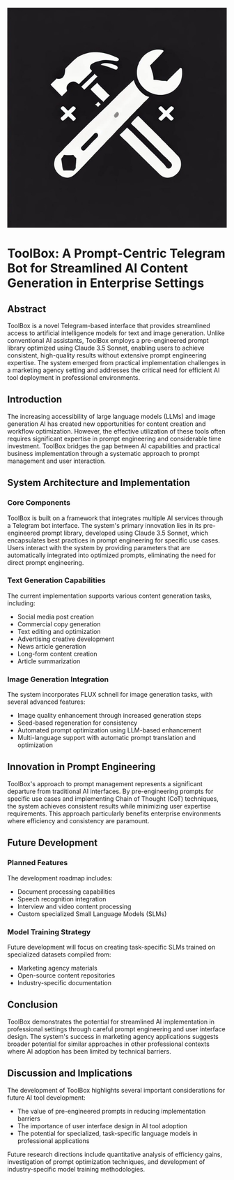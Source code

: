 ![logo.jpeg](logo.jpeg)
<h1>ToolBox: A Prompt-Centric Telegram Bot for Streamlined AI Content Generation in Enterprise Settings</h1>

<h2>Abstract</h2>
<p>ToolBox is a novel Telegram-based interface that provides streamlined access to artificial intelligence models for text and image generation. Unlike conventional AI assistants, ToolBox employs a pre-engineered prompt library optimized using Claude 3.5 Sonnet, enabling users to achieve consistent, high-quality results without extensive prompt engineering expertise. The system emerged from practical implementation challenges in a marketing agency setting and addresses the critical need for efficient AI tool deployment in professional environments.</p>

<h2>Introduction</h2>
<p>The increasing accessibility of large language models (LLMs) and image generation AI has created new opportunities for content creation and workflow optimization. However, the effective utilization of these tools often requires significant expertise in prompt engineering and considerable time investment. ToolBox bridges the gap between AI capabilities and practical business implementation through a systematic approach to prompt management and user interaction.</p>

<h2>System Architecture and Implementation</h2>

<h3>Core Components</h3>
<p>ToolBox is built on a framework that integrates multiple AI services through a Telegram bot interface. The system's primary innovation lies in its pre-engineered prompt library, developed using Claude 3.5 Sonnet, which encapsulates best practices in prompt engineering for specific use cases. Users interact with the system by providing parameters that are automatically integrated into optimized prompts, eliminating the need for direct prompt engineering.</p>

<h3>Text Generation Capabilities</h3>
<p>The current implementation supports various content generation tasks, including:</p>
 <ul>
<li>Social media post creation</li>
<li>Commercial copy generation</li>
<li>Text editing and optimization</li>
<li>Advertising creative development</li>
<li>News article generation</li>
<li>Long-form content creation</li>
<li>Article summarization</li>
</ul>

<h3>Image Generation Integration</h3>
<p>The system incorporates FLUX schnell for image generation tasks, with several advanced features:</p>
<ul>
<li>Image quality enhancement through increased generation steps</li>
<li>Seed-based regeneration for consistency</li>
<li>Automated prompt optimization using LLM-based enhancement</li>
<li>Multi-language support with automatic prompt translation and optimization</li>
</ul>

<h2>Innovation in Prompt Engineering</h2>
<p>ToolBox's approach to prompt management represents a significant departure from traditional AI interfaces. By pre-engineering prompts for specific use cases and implementing Chain of Thought (CoT) techniques, the system achieves consistent results while minimizing user expertise requirements. This approach particularly benefits enterprise environments where efficiency and consistency are paramount.</p>

<h2>Future Development</h2>

<h3>Planned Features</h3>
<p>The development roadmap includes:</p>
<ul>
<li>Document processing capabilities</li>
<li>Speech recognition integration</li>
<li>Interview and video content processing</li>
<li>Custom specialized Small Language Models (SLMs)</li>
</ul>

<h3>Model Training Strategy</h3>
<p>Future development will focus on creating task-specific SLMs trained on specialized datasets compiled from:</p>
<ul>
<li>Marketing agency materials</li>
<li>Open-source content repositories</li>
<li>Industry-specific documentation</li>
</ul>

<h2>Conclusion</h2>
<p>ToolBox demonstrates the potential for streamlined AI implementation in professional settings through careful prompt engineering and user interface design. The system's success in marketing agency applications suggests broader potential for similar approaches in other professional contexts where AI adoption has been limited by technical barriers.</p>

<h2>Discussion and Implications</h2>
<p>The development of ToolBox highlights several important considerations for future AI tool development:</p>
<ul>
<li>The value of pre-engineered prompts in reducing implementation barriers</li>
<li>The importance of user interface design in AI tool adoption</li>
<li>The potential for specialized, task-specific language models in professional applications</li>
</ul>
<p>Future research directions include quantitative analysis of efficiency gains, investigation of prompt optimization techniques, and development of industry-specific model training methodologies.</p>
